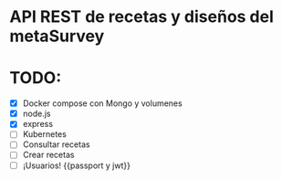 # API REST de recetas y diseños del metaSurvey

# TODO:

- [x] Docker compose con Mongo y volumenes
- [x] node.js
- [x] express
- [ ] Kubernetes
- [ ] Consultar recetas
- [ ] Crear recetas
- [ ] ¡Usuarios! {{passport y jwt}}
